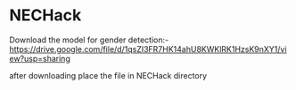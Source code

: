 # NECHack
Download the model for gender detection:- 
https://drive.google.com/file/d/1qsZI3FR7HK14ahU8KWKlRK1HzsK9nXY1/view?usp=sharing

after downloading place the file in NECHack directory

